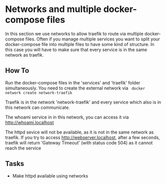 # Networks and multiple docker-compose files
In this section we use networks to allow traefik to 
route via multiple docker-compose files.
Often if you manage multiple services you want to split your docker-compose
file into multiple files to have some kind of structure. In this case you
will have to make sure that every service is in the same network as traefik.


## How To
Run the docker-compose files in the 'services' and 'traefik' folder simultaneously.
You need to create the external network via ` docker network create network-traefik`

Traefik is in the network 'network-traefik' and every service which also is in this
network can communicate.

The whoami service in in this network, you can access it via http://whoami.localhost

The httpd sevice will not be available, as it is not in the same network as traefik.
If you try to access http://webserver.localhost, after a few seconds, traefik
will return 'Gateway Timeout' (with status code 504) as it cannot reach the service

## Tasks
* Make httpd available using networks